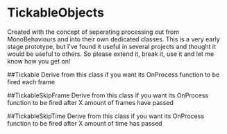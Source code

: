 # TickableObjects
Created with the concept of seperating processing out from MonoBehaviours and into their own dedicated classes.
This is a very early stage prototype, but I've found it useful in several projects and thought it would be useful to others. So please extend it, break it, use it and let me know how you get on!

##Tickable
Derive from this class if you want its OnProcess function to be fired each frame

##TickableSkipFrame
Derive from this class if you want its OnProcess function to be fired after X amount of frames have passed

##TickableSkipTime
Derive from this class if you want its OnProcess function to be fired after X amount of time has passed
